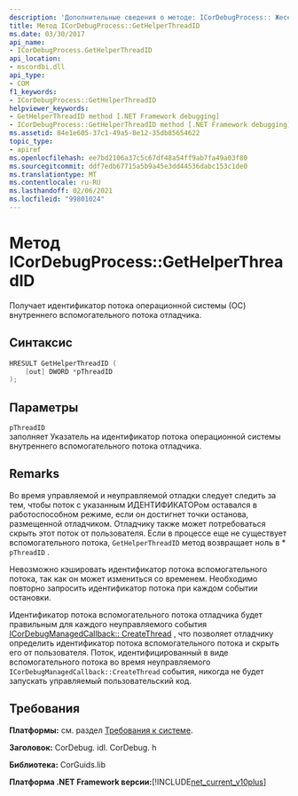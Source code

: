 ```yaml
---
description: 'Дополнительные сведения о методе: ICorDebugProcess:: Жеселперсреадид'
title: Метод ICorDebugProcess::GetHelperThreadID
ms.date: 03/30/2017
api_name:
- ICorDebugProcess.GetHelperThreadID
api_location:
- mscordbi.dll
api_type:
- COM
f1_keywords:
- ICorDebugProcess::GetHelperThreadID
helpviewer_keywords:
- GetHelperThreadID method [.NET Framework debugging]
- ICorDebugProcess::GetHelperThreadID method [.NET Framework debugging]
ms.assetid: 84e1e605-37c1-49a5-8e12-35db85654622
topic_type:
- apiref
ms.openlocfilehash: ee7bd2106a37c5c67df48a54ff9ab7fa49a03f80
ms.sourcegitcommit: ddf7edb67715a5b9a45e3dd44536dabc153c1de0
ms.translationtype: MT
ms.contentlocale: ru-RU
ms.lasthandoff: 02/06/2021
ms.locfileid: "99801024"
---
```

# <a name="icordebugprocessgethelperthreadid-method"></a>Метод ICorDebugProcess::GetHelperThreadID

Получает идентификатор потока операционной системы (ОС) внутреннего вспомогательного потока отладчика.  
  
## <a name="syntax"></a>Синтаксис  
  
```cpp  
HRESULT GetHelperThreadID (  
    [out] DWORD *pThreadID  
);  
```  
  
## <a name="parameters"></a>Параметры  

 `pThreadID`  
 заполняет Указатель на идентификатор потока операционной системы внутреннего вспомогательного потока отладчика.  
  
## <a name="remarks"></a>Remarks  

 Во время управляемой и неуправляемой отладки следует следить за тем, чтобы поток с указанным ИДЕНТИФИКАТОРом оставался в работоспособном режиме, если он достигнет точки останова, размещенной отладчиком. Отладчику также может потребоваться скрыть этот поток от пользователя. Если в процессе еще не существует вспомогательного потока, `GetHelperThreadID` метод возвращает ноль в * `pThreadID` .  
  
 Невозможно кэшировать идентификатор потока вспомогательного потока, так как он может измениться со временем. Необходимо повторно запросить идентификатор потока при каждом событии остановки.  
  
 Идентификатор потока вспомогательного потока отладчика будет правильным для каждого неуправляемого события [ICorDebugManagedCallback:: CreateThread](icordebugmanagedcallback-createthread-method.md) , что позволяет отладчику определить идентификатор потока вспомогательного потока и скрыть его от пользователя. Поток, идентифицированный в виде вспомогательного потока во время неуправляемого `ICorDebugManagedCallback::CreateThread` события, никогда не будет запускать управляемый пользовательский код.  
  
## <a name="requirements"></a>Требования  

 **Платформы:** см. раздел [Требования к системе](../../get-started/system-requirements.md).  
  
 **Заголовок:** CorDebug. idl. CorDebug. h  
  
 **Библиотека:** CorGuids.lib  
  
 **Платформа .NET Framework версии:**[!INCLUDE[net_current_v10plus](../../../../includes/net-current-v10plus-md.md)]
